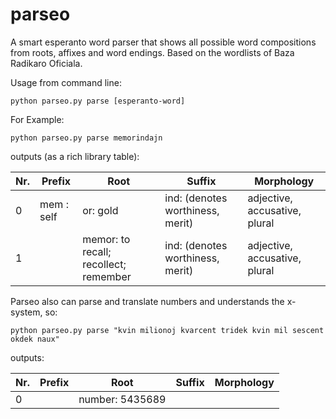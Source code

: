 # parseo
A smart esperanto word parser that shows all possible word compositions from roots, affixes and word endings. 
Based on the wordlists of Baza Radikaro Oficiala.


Usage from command line: 
    
    python parseo.py parse [esperanto-word]
    
For Example:
  
    python parseo.py parse memorindajn

outputs (as a rich library table):

| Nr. | Prefix | Root | Suffix | Morphology |
| --- | ------ | ---- | ------ | ---------- |
| 0 | mem : self | or: gold |  ind: (denotes worthiness, merit) | adjective, accusative, plural |
| 1 | | memor: to recall; recollect; remember | ind: (denotes worthiness, merit) | adjective, accusative, plural |

Parseo also can parse and translate numbers and understands the x-system, so:

    python parseo.py parse "kvin milionoj kvarcent tridek kvin mil sescent okdek naux"

outputs:

| Nr. | Prefix | Root | Suffix | Morphology |
| --- | ------ | ---- | ------ | ---------- |
| 0 | | number: 5435689 | | |
